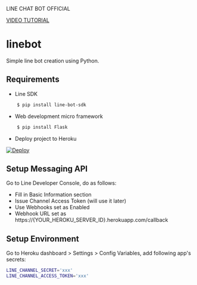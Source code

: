 LINE CHAT BOT OFFICIAL

[VIDEO TUTORIAL](https://youtu.be/56Gu6y8rX7k)

# linebot
Simple line bot creation using Python.


## Requirements
- Line SDK

```bash
    $ pip install line-bot-sdk
```

- Web development micro framework

```bash
    $ pip install Flask
```
- Deploy project to Heroku

[![Deploy](https://www.herokucdn.com/deploy/button.svg)](https://heroku.com/deploy?template=https://github.com/ostriandoni/linebot)


## Setup Messaging API
Go to Line Developer Console, do as follows:
- Fill in Basic Information section
- Issue Channel Access Token (will use it later)
- Use Webhooks set as Enabled
- Webhook URL set as https://{YOUR_HEROKU_SERVER_ID}.herokuapp.com/callback


## Setup Environment
Go to Heroku dashboard > Settings > Config Variables, add following app's secrets:

```bash
LINE_CHANNEL_SECRET='xxx'
LINE_CHANNEL_ACCESS_TOKEN='xxx'
```
